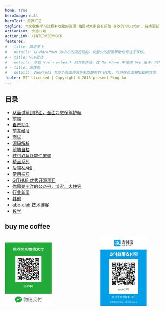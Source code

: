 ```yaml
---
home: true
heroImage: null
heroText: 资源汇总
tagline: 本文收集学习过程中收藏的资源 相信对大家会有帮助 喜欢的可以star, 持续更新中大家可以watch
actionText: 快速开始 →
actionLink: /INTERVIEWMOCK
features:
# - title: 简洁至上
#   details: 以 Markdown 为中心的项目结构，以最少的配置帮助你专注于写作。
# - title: Vue驱动
#   details: 享受 Vue + webpack 的开发体验，在 Markdown 中使用 Vue 组件，同时可以使用 Vue 来开发自定义主题。
# - title: 高性能
#   details: VuePress 为每个页面预渲染生成静态的 HTML，同时在页面被加载的时候，将作为 SPA 运行。
footer: MIT Licensed | Copyright © 2018-present Ping Ao
---
```


## 目录

- [从面试前到终面，全面为您保驾护航](INTERVIEWMOCK.md)
- [前端](FRONTEND.md)
- [自己动手](DIY.md)
- [前辈经验](EXPERIENCE.md)
- [面试](INTERVIEW.md)
- [源码解析](SOURCECODE.md)
- [前端自检](CHECKLIST.md)
- [装机必备及软件安装](SOFTWARE/README.md)
- [精品系列](LIST.md)
- [后端&运维](BACKEND.md)
- [常用技巧](SKILLS.md)
- [GITHUB 优秀开源项目](GITHUB.md)
- [你需要关注的公众号、博客、大神等](FOLLOW.md)
- [行业新闻](NEWS.md)
- [其他](OTHER.md)
- [abc-club 技术博客](BLOG/README.md)
- [数学](MATH.md)

## buy me coffee

<img src="ASSETS/IMAGES/wepay.jpg" width="30%" alt="weixin">
<div style="display:inline-block;width:30%;"></div>
<img src="ASSETS/IMAGES/alipay.jpg" width="30%" alt="weixin">
